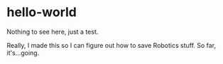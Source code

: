 # hello-world
Nothing to see here, just a test. 

Really, I made this so I can figure out how to save Robotics stuff. 
So far, it's...going. 
